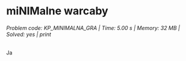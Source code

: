 # miNIMalne warcaby
###### Problem code: KP_MINIMALNA_GRA \| Time: 5.00 s \| Memory: 32 MB \| Solved: yes \| print

Ja
